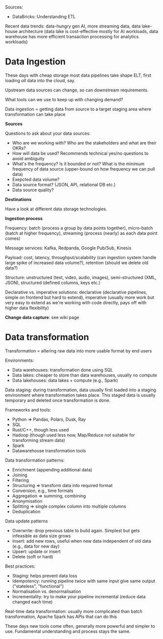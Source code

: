 Sources:

- DataBricks: Understanding ETL

Recent data trends: data-hungry gen AI, more streaming data, data lake-house architecture (data lake is cost-effective mostly for AI workloads, data warehouse has more efficient transaction processing for analytics workloads)



# Data Ingestion

These days with cheap storage most data pipelines take shape ELT, first loading *all* data into the cloud, say.

Upstream data sources can change, so can downstream requirements.

What tools can we use to keep up with changing demand?

Data ingestion = getting data from source to a target staging area where transformation can take place

**Sources**

Questions to ask about your data sources:

- Who are we working with? Who are the stakeholders and what are their OKRs?
- How will data be used? Recommends technical yes/no questions to avoid ambiguity
- What's the frequency? Is it bounded or not? What is the minimum frequency of data source (upper-bound on how frequency we can pull data)
- Exepcted data volume?
- Data source format? (JSON, API, relational DB etc.)
- Data source quality?

**Destinations**

Have a look at different data storage technologies.

**Ingestion process**

Frequency: batch (process a group by data points together), micro-batch (batch at higher frequency), streaming (process (nearly) as each data point comes)

Message services: Kafka, Redpanda, Google Pub/Sub, Kinesis

Payload: cost, latency, throughput/scalability (can ingestion system handle large spike of increased data volume?), retention (should we delete old data?)

Structure: unstructured (text, video, audio, images), semi-structured (XML, JSON), structured (defined columns, keys etc.)

Declarative vs. imperative solutions: declarative (declarative pipelines, simple on frontend but hard to extend), imperative (usually more work but very easy to extend as we're working with code directly, pays off with higher data flexibility)

**Change data capture**: see wiki page



# Data transformation

Transformation = altering raw data into more usable format by end users

Environments:

- Data warehouses: transformation done using SQL
- Data lakes: cheaper to store than data warehouses, usually no compute
- Data lakehouses: data lakes + compute (e.g., Spark)

Data staging: during transformation, data usually first loaded into a staging environment where transformation takes place. This staged data is usually temporary and deleted once transformation is done.


Frameworks and tools:

- Python => Pandas, Polars, Dusk, Ray
- SQL
- Rust/C++, though less used
- Hadoop (though used less now, Map/Reduce not suitable for transforming stream data)
- Spark
- Datawarehouse transformation tools

Data transformation patterns:

- Enrichment (appending additional data)
- Joining
- Filtering
- Structuring => transform data into required format
- Conversion, e.g., time formats
- Aggregation => summing, combining
- Anonymisation
- Splitting => single complex column into multiple columns
- Deduplication

Data update patterns

- Overwrite: drop previous table to build again. Simplest but gets infeasible as data size grows
- Insert: add new rows, useful when new data independent of old data (e.g., data for new day)
- Upsert: update or insert
- Delete (soft or hard)

Best practices:

- Staging: helps prevent data loss
- Idempotency: running pipeline twice with same input give same output ("stateless", "functional")
- Normalisation vs. denormalisation
- Incrementality: try to make your pipeline incremental (reduce data changed each time)

Real-time data transformation: usually more complicated than batch transformation, Apache Spark has APIs that can do this

These days new tools come often, generally more powerful and simpler to use. Fundamental understanding and process stays the same.










